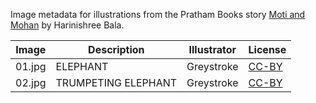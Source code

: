 Image metadata for illustrations from the Pratham Books story [Moti and Mohan](https://storyweaver.org.in/stories/4397-moti-and-mohan) by Harinishree Bala.

Image | Description | Illustrator | License
----- | ----------- | ----------- | -------
01.jpg | ELEPHANT | Greystroke | [CC-BY](https://creativecommons.org/licenses/by/4.0/)
02.jpg | TRUMPETING ELEPHANT | Greystroke | [CC-BY](https://creativecommons.org/licenses/by/4.0/)
